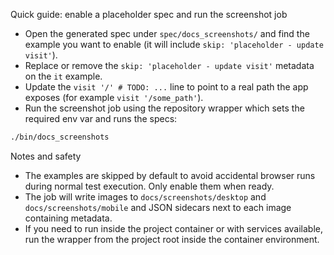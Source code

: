 Quick guide: enable a placeholder spec and run the screenshot job

- Open the generated spec under `spec/docs_screenshots/` and find the example you want to enable (it will include `skip: 'placeholder - update visit'`).
- Replace or remove the `skip: 'placeholder - update visit'` metadata on the `it` example.
- Update the `visit '/' # TODO: ...` line to point to a real path the app exposes (for example `visit '/some_path'`).
- Run the screenshot job using the repository wrapper which sets the required env var and runs the specs:

```bash
./bin/docs_screenshots
```

Notes and safety
- The examples are skipped by default to avoid accidental browser runs during normal test execution. Only enable them when ready.
- The job will write images to `docs/screenshots/desktop` and `docs/screenshots/mobile` and JSON sidecars next to each image containing metadata.
- If you need to run inside the project container or with services available, run the wrapper from the project root inside the container environment.
